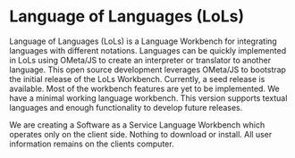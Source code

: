 Language of Languages (LoLs)
====

Language of Languages (LoLs) is a Language Workbench for integrating languages with different notations. Languages can be quickly implemented in LoLs using OMeta/JS to create an interpreter or translator to another language. This open source development leverages OMeta/JS to bootstrap the initial release of the LoLs Workbench. Currently, a seed release is available. Most of the workbench features are yet to be implemented. We have a minimal working language workbench. This version supports textual languages and enough functionality to develop future releases.

We are creating a Software as a Service Language Workbench which operates only on the client side. Nothing to download or install. All user information remains on the clients computer.

